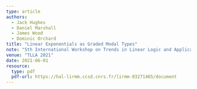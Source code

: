 ```yaml
---
type: article
authors:
  - Jack Hughes
  - Daniel Marshall
  - James Wood
  - Dominic Orchard
title: "Linear Exponentials as Graded Modal Types"
note: "5th International Workshop on Trends in Linear Logic and Applications (TLLA 2021)"
venue: "TLLA 2021"
date: 2021-06-01
resource:
  type: pdf
  pdf-url: https://hal-lirmm.ccsd.cnrs.fr/lirmm-03271465/document
---
```

